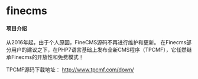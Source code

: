 # finecms

#### 项目介绍
从2016年起，由于个人原因，FineCMS源码不再进行维护和更新。
在Finecms部分用户的建议之下，在PHP7语言基础上发布全新CMS程序（TPCMF），它任然继承Finecms的开放性和免费模式！

TPCMF源码下载地址： http://www.tpcmf.com/down/
